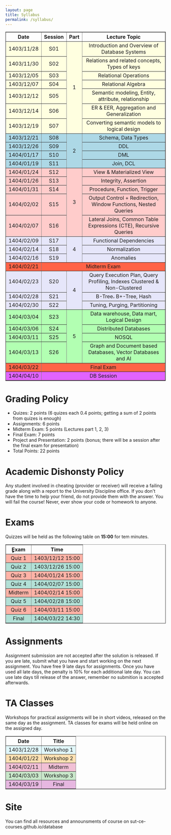 ```yaml
---
layout: page
title: Syllabus
permalink: /syllabus/
---
```


<table border="1" style="width: 100%; text-align: center;">
    <tr>
        <th>Date</th>
        <th>Session</th>
        <th>Part</th>
        <th>Lecture Topic</th>
    </tr>
    <tr style="background-color: #ffffe0">
        <td>1403/11/28</td>
        <td>S01</td>
        <td rowspan="7">1</td>
        <td>Introduction and Overview of Database Systems</td>
    </tr>
    <tr style="background-color: #ffffe0">
        <td>1403/11/30</td>
        <td>S02</td>
        <td>Relations and related concepts, Types of keys</td>
    </tr>
    <tr style="background-color: #ffffe0">
        <td>1403/12/05</td>
        <td>S03</td>
        <td>Relational Operations</td>
    </tr>
    <tr style="background-color: #ffffe0">
        <td>1403/12/07</td>
        <td>S04</td>
        <td>Relational Algebra</td>
    </tr>
    <tr style="background-color: #ffffe0">
        <td>1403/12/12</td>
        <td>S05</td>
        <td>Semantic modeling, Entity, attribute, relationship</td>
    </tr>
    <tr style="background-color: #ffffe0">
        <td>1403/12/14</td>
        <td>S06</td>
        <td>ER & EER, Aggregation and Generalization</td>
    </tr>
    <tr style="background-color: #ffffe0">
        <td>1403/12/19</td>
        <td>S07</td>
        <td>Converting semantic models to logical design</td>
    </tr>
    <tr style="background-color: #add8e6">
        <td>1403/12/21</td>
        <td>S08</td>
        <td rowspan="4">2</td>
        <td>Schema, Data Types</td>
    </tr>
    <tr style="background-color: #add8e6">
        <td>1403/12/26</td>
        <td>S09</td>
        <td>DDL</td>
    </tr>
    <tr style="background-color: #add8e6">
        <td>1404/01/17</td>
        <td>S10</td>
        <td>DML</td>
    </tr>
    <tr style="background-color: #add8e6">
        <td>1404/01/19</td>
        <td>S11</td>
        <td>Join, DCL</td>
    </tr>
    <tr style="background-color: #ffcccb">
        <td>1404/01/24</td>
        <td>S12</td>
        <td rowspan="5">3</td>
        <td>View & Materialized View</td>
    </tr>
    <tr style="background-color: #ffcccb">
        <td>1404/01/26</td>
        <td>S13</td>
        <td>Integrity, Assertion</td>
    </tr>
    <tr style="background-color: #ffcccb">
        <td>1404/01/31</td>
        <td>S14</td>
        <td>Procedure, Function, Trigger</td>
    </tr>
    <tr style="background-color: #ffcccb">
        <td>1404/02/02</td>
        <td>S15</td>
        <td>Output Control + Redirection, Window Functions, Nested Queries</td>
    </tr>
    <tr style="background-color: #ffcccb">
        <td>1404/02/07</td>
        <td>S16</td>
        <td>Lateral Joins, Common Table Expressions (CTE), Recursive Queries</td>
    </tr>
    <tr style="background-color: #e6e6fa">
        <td>1404/02/09</td>
        <td>S17</td>
        <td rowspan="3">4</td>
        <td>Functional Dependencies</td>
    </tr>
    <tr style="background-color: #e6e6fa">
        <td>1404/02/14</td>
        <td>S18</td>
        <td>Normalization</td>
    </tr>
    <tr style="background-color: #e6e6fa">
        <td>1404/02/16</td>
        <td>S19</td>
        <td>Anomalies</td>
    </tr>
    <tr style="background-color: #ff6347">
        <td>1404/02/21</td>
        <td colspan="4" style="text-align: center;">Midterm Exam</td>
    </tr>
    <tr style="background-color: #e6e6fa">
        <td>1404/02/23</td>
        <td>S20</td>
        <td rowspan="3">4</td>
        <td>Query Execution Plan, Query Profiling, Indexes Clustered & Non-Clustered</td>
    </tr>
    <tr style="background-color: #e6e6fa">
        <td>1404/02/28</td>
        <td>S21</td>
        <td>B-Tree، B+-Tree, Hash</td>
    </tr>
    <tr style="background-color: #e6e6fa">
        <td>1404/02/30</td>
        <td>S22</td>
        <td>Tuning, Purging, Partitioning</td>
    </tr>
    <tr style="background-color: #b2ffb2">
        <td>1404/03/04</td>
        <td>S23</td>
        <td rowspan="4">5</td>
        <td>Data warehouse, Data mart, Logical Design</td>
    </tr>
    <tr style="background-color: #b2ffb2">
        <td>1404/03/06</td>
        <td>S24</td>
        <td>Distributed Databases</td>
    </tr>
    <tr style="background-color: #b2ffb2">
        <td>1404/03/11</td>
        <td>S25</td>
        <td>NOSQL</td>
    </tr>
    <tr style="background-color: #b2ffb2">
        <td>1404/03/13</td>
        <td>S26</td>
        <td>Graph and Document based Databases, Vector Databases and AI</td>
    </tr>
    <tr style="background-color: #ff6347">
        <td>1404/03/22</td>
        <td colspan="4" style="text-align: center;">Final Exam</td>
    </tr>
    <tr style="background-color: #e163ff">
        <td>1404/04/10</td>
        <td colspan="4" style="text-align: center;">DB Session</td>
    </tr>
</table>



# Grading Policy
  * Quizes: 2 points (6 quizes each 0.4 points; getting a sum of 2 points from quizes is enough)
  * Assignments: 6 points
  * Midterm Exam: 5 points (Lectures part 1, 2, 3)
  * Final Exam: 7 points
  * Project and Presentation: 2 points (bonus; there will be a session after the final exam for presentation)
  * Total Points: 22 points

# Academic Dishonsty Policy
Any student involved in cheating (provider or receiver) will receive a failing grade along with a report to the University Discipline office. If you don't have the time to help your friend, do not provide them with the answer. You will fail the course! Never, ever show your code or homework to anyone. 

# Exams
Quizzes will be held as the following table on **15:00** for tem minutes. 

<table border="1" style="width: 100%; text-align: center;">
  <tr>
    <th>ٍExam</th>
    <th>Time</th>
  </tr>
  <tr style="background-color: #FFB2A6;">
    <td>Quiz 1</td>
    <td>1403/12/12 15:00</td>
  </tr>
  <tr style="background-color: #B2E0D6;">
    <td>Quiz 2</td>
    <td>1403/12/26 15:00</td>
  </tr>
  <tr style="background-color: #FFB2A6;">
    <td>Quiz 3</td>
    <td>1404/01/24 15:00</td>
  </tr>
  <tr style="background-color: #B2E0D6;">
    <td>Quiz 4</td>
    <td>1404/02/07 15:00</td>
  </tr>
  <tr style="background-color: #FFB2A6;">
    <td>Midterm</td>
    <td>1404/02/14 15:00</td>
  </tr>
  <tr style="background-color: #B2E0D6;">
    <td>Quiz 5</td>
    <td>1404/02/28 15:00</td>
  </tr>
  <tr style="background-color: #FFB2A6;">
    <td>Quiz 6</td>
    <td>1404/03/11 15:00</td>
  </tr>
  <tr style="background-color: #B2E0D6;">
    <td>Final</td>
    <td>1404/03/22 14:30</td>
  </tr>
</table>



# Assignments
Assignment submission are not accepted after the solution is released. If you are late, submit what you have and start working on the next assignment. You have free 9 late days for assignments. Once you have used all late days, the penalty is 10% for each additional late day. You can use late days till release of the answer, remember no submition is accepted afterwards.


# TA Classes
Workshops for practical assignments will be in short videos, released on the same day as the assignment. TA classes for exams will be held online on the assigned day.

<table border="1" style="width: 100%; text-align: center;">
  <tr>
    <th>Date</th>
    <th>Title</th>
  </tr>
  <tr style="background-color: #e0f7fa;">
    <td>1403/12/28</td>
    <td>Workshop 1</td>
  </tr>
  <tr style="background-color: #ffe0b2;">
    <td>1404/01/22</td>
    <td>Workshop 2</td>
  </tr>
  <tr style="background-color: #F1C0D5;">
    <td>1404/02/11</td>
    <td>Midterm</td>
  </tr>
  <tr style="background-color: #c8e6c9;">
    <td>1404/03/03</td>
    <td>Workshop 3</td>
  </tr>
  <tr style="background-color: #E6B7E0;">
    <td>1404/03/19</td>
    <td>Final</td>
  </tr>
</table>

# Site
You can find all resources and announsments of course on sut-ce-courses.github.io/database
